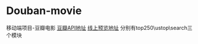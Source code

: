 # Douban-movie
移动端项目-豆瓣电影
[豆瓣API地址](https://developers.douban.com/wiki/?title=movie_v2)
[线上预览地址](https://yomaris.github.io/Douban-movie/douban.html)
分别有top250\ustop\search三个模块
